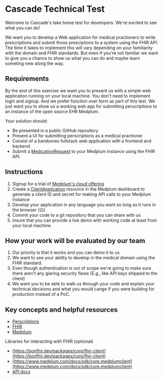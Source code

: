 # Cascade Technical Test

Welcome to Cascade's take home test for developers. We're excited to see what you can do!

We want you to develop a Web application for medical practioners to write prescriptions and submit those presciptions to a system using the FHIR API. The time it takes to implement this will vary depending on your familiarity with the domain and FHIR standards. But even if you're not familiar we want to give you a chance to show us what you can do and maybe learn someting new along the way.

## Requirements

By the end of this exercise we want you to present us with a simple web application running on your local machine. You don't need to implement login and signup. And we prefer function over form as part of this test. We just want you to show us a working web app for submitting perscriptions to an instance of the open source EHR Medplum.

Your solution should:

- Be presented in a public GitHub repository
- Present a UI for submitting perscriptions as a medical practioner
- Consist of a barebones fullstack web application with a frontend and backend
- Submit a [MedicationRequest](https://www.medplum.com/docs/api/fhir/resources/medicationrequest) to your Medplum instance using the FHIR API.

## Instructions

1. Signup for a trial of [Medplum's cloud offering](https://app.medplum.com/)
2. Create a [ClientApplication](https://www.medplum.com/docs/api/fhir/medplum/clientapplication) resource in the Medplum dashboard to generate a client ID and secret for making API calls to your Medplum instance
3. Develop your application in any language you want so long as it runs in the browser (😉)
4. Commit your code to a git repository that you can share with us
4. Insure that you can provide a live demo with working code at least from your local machine.

## How your work will be evaluated by our team

1. Our priority is that it works and you can demo it to us
2. We want to see your ability to develop in the medical domain using the FHIR standard.
3. Even though authentication is out of scope we're going to make sure there aren't any glaring security flaws (E.g., like API keys shipped to the client)
4. We want you to be able to walk us through your code and explain your technical decisions and what you would cange if you were building for production instead of a PoC.

## Key concepts and helpful resources

- [Perscriptions](https://www.ncbi.nlm.nih.gov/books/NBK538424/)
- [FHIR](https://www.medplum.com/docs/fhir-basics)
- [Medplum](https://www.medplum.com/docs).

Libraries for interacting with FHIR (optional)

- [https://bonfhir.dev/packages/core/fhir-client](https://bonfhir.dev/packages/core/fhir-client)
- [https://www.medplum.com/docs/sdk/core.medplumclient](https://www.medplum.com/docs/sdk/core.medplumclient)
- [API docs](https://www.medplum.com/docs/api)

